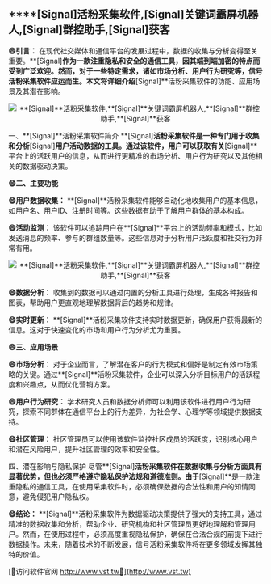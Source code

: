 ## ****[Signal]**活粉采集软件,**[Signal]**关键词霸屏机器人,**[Signal]**群控助手,**[Signal]**获客**

**😄引言：**
在现代社交媒体和通信平台的发展过程中，数据的收集与分析变得至关重要。**[Signal]**作为一款注重隐私和安全的通信工具，因其端到端加密的特点而受到广泛欢迎。然而，对于一些特定需求，诸如市场分析、用户行为研究等，信号活粉采集软件应运而生。本文将详细介绍**[Signal]**活粉采集软件的功能、应用场景及其潜在影响。

 <center><img src="https://vst.tw/MP4/tuiguang/png/3.png" alt="**[Signal]**活粉采集软件,**[Signal]**关键词霸屏机器人,**[Signal]**群控助手,**[Signal]**获客"></center>

一、**[Signal]**活粉采集软件简介
**[Signal]**活粉采集软件是一种专门用于收集和分析**[Signal]**用户活动数据的工具。通过该软件，用户可以获取有关**[Signal]**平台上的活跃用户的信息，从而进行更精准的市场分析、用户行为研究以及其他相关的数据驱动决策。

**😄二、主要功能**

**😄用户数据收集：**
**[Signal]**活粉采集软件能够自动化地收集用户的基本信息，如用户名、用户ID、注册时间等。这些数据有助于了解用户群体的基本构成。

**😄活动监测：**
该软件可以追踪用户在**[Signal]**平台上的活动频率和模式，比如发送消息的频率、参与的群组数量等。这些信息对于分析用户活跃度和社交行为非常有用。

 <center><img src="https://vst.tw/MP4/tuiguang/png/0.png" alt="**[Signal]**活粉采集软件,**[Signal]**关键词霸屏机器人,**[Signal]**群控助手,**[Signal]**获客"></center>

**😄数据分析：**
收集到的数据可以通过内置的分析工具进行处理，生成各种报告和图表，帮助用户更直观地理解数据背后的趋势和规律。

**😄实时更新：**
**[Signal]**活粉采集软件支持实时数据更新，确保用户获得最新的信息。这对于快速变化的市场和用户行为分析尤为重要。

**😄三、应用场景**

**😄市场分析：**
对于企业而言，了解潜在客户的行为模式和偏好是制定有效市场策略的关键。通过**[Signal]**活粉采集软件，企业可以深入分析目标用户的活跃程度和兴趣点，从而优化营销方案。

**😄用户行为研究：**
学术研究人员和数据分析师可以利用该软件进行用户行为研究，探索不同群体在通信平台上的行为差异，为社会学、心理学等领域提供数据支持。

**😄社区管理：**
社区管理员可以使用该软件监控社区成员的活跃度，识别核心用户和潜在风险用户，提升社区管理的效率和安全性。

四、潜在影响与隐私保护
尽管**[Signal]**活粉采集软件在数据收集与分析方面具有显著优势，但也必须严格遵守隐私保护法规和道德准则。由于**[Signal]**是一款注重隐私的通信工具，在使用采集软件时，必须确保数据的合法性和用户的知情同意，避免侵犯用户隐私权。

**😄结论：**
**[Signal]**活粉采集软件为数据驱动决策提供了强大的支持工具，通过精准的数据收集和分析，帮助企业、研究机构和社区管理员更好地理解和管理用户。然而，在使用过程中，必须高度重视隐私保护，确保在合法合规的前提下进行数据操作。未来，随着技术的不断发展，信号活粉采集软件将在更多领域发挥其独特的价值。


[👻访问软件官网 http://www.vst.tw👻](http://www.vst.tw)
